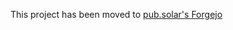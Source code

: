  This project has been moved to [pub.solar's Forgejo](https://git.pub.solar/realestninja/wpPoacher)
